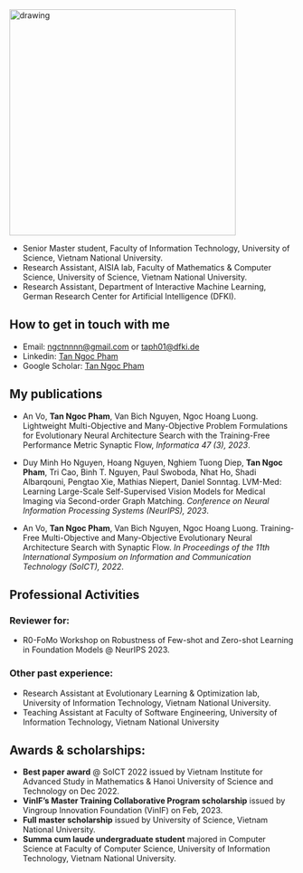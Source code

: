 


<img src="./tannp.JPG" alt="drawing" width="400"/>

- Senior Master student, Faculty of Information Technology, University of Science, Vietnam National University.
- Research Assistant, AISIA lab, Faculty of Mathematics & Computer Science, University of Science, Vietnam National University.
- Research Assistant, Department of Interactive Machine Learning, German Research Center for Artificial Intelligence (DFKI).

## How to get in touch with me
* Email: [ngctnnnn@gmail.com](mailto:ngctnnnn@gmail.com) or [taph01@dfki.de](mailto:taph01@dfki.de)
* Linkedin: [Tan Ngoc Pham](https://www.linkedin.com/in/ngctnnnn/)
* Google Scholar: [Tan Ngoc Pham](https://scholar.google.com/citations?user=-agvSxkAAAAJ)

## My publications
* An Vo, **Tan Ngoc Pham**, Van Bich Nguyen, Ngoc Hoang Luong. Lightweight Multi-Objective and Many-Objective Problem Formulations for Evolutionary Neural Architecture Search with the Training-Free Performance Metric Synaptic Flow, *Informatica 47 (3), 2023*.

* Duy Minh Ho Nguyen, Hoang Nguyen, Nghiem Tuong Diep, **Tan Ngoc Pham**, Tri Cao, Binh T. Nguyen, Paul Swoboda, Nhat Ho, Shadi Albarqouni, Pengtao Xie, Mathias Niepert, Daniel Sonntag. LVM-Med: Learning Large-Scale Self-Supervised Vision Models for Medical Imaging via Second-order Graph Matching. *Conference on Neural Information Processing Systems (NeurIPS), 2023*. 

* An Vo, **Tan Ngoc Pham**, Van Bich Nguyen, Ngoc Hoang Luong. Training-Free Multi-Objective and Many-Objective Evolutionary Neural Architecture Search with Synaptic Flow. *In Proceedings of the 11th International Symposium on Information and Communication Technology (SoICT), 2022*.

## Professional Activities
### Reviewer for:
* R0-FoMo Workshop on Robustness of Few-shot and Zero-shot Learning in Foundation Models @ NeurIPS 2023.

### Other past experience:
* Research Assistant at Evolutionary Learning & Optimization lab, University of Information Technology, Vietnam National University.
* Teaching Assistant at Faculty of Software Engineering, University of Information Technology, Vietnam National University

## Awards & scholarships:
* **Best paper award** @ SoICT 2022 issued by Vietnam Institute for Advanced Study in Mathematics & Hanoi University of Science and Technology on Dec 2022.
* **VinIF’s Master Training Collaborative Program scholarship** issued by Vingroup Innovation Foundation (VinIF) on Feb, 2023.
* **Full master scholarship** issued by University of Science, Vietnam National University.
* **Summa cum laude undergraduate student** majored in Computer Science at Faculty of Computer Science, University of Information Technology, Vietnam National University.